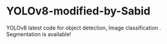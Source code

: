 # YOLOv8-modified-by-Sabid
YOLOv8 latest code for object detection, Image classification . Segmentation is available!
